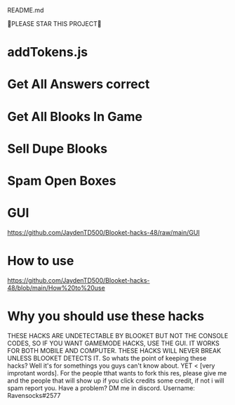README.md

🌟PLEASE STAR THIS PROJECT🌟

# addTokens.js



# Get All Answers correct 



# Get All Blooks In Game



# Sell Dupe Blooks



# Spam Open Boxes


# GUI

https://github.com/JaydenTD500/Blooket-hacks-48/raw/main/GUI

# How to use
https://github.com/JaydenTD500/Blooket-hacks-48/blob/main/How%20to%20use

# Why you should use these hacks
THESE HACKS ARE UNDETECTABLE BY BLOOKET BUT NOT THE CONSOLE CODES, SO IF YOU WANT GAMEMODE HACKS, USE THE GUI. IT WORKS FOR BOTH MOBILE AND COMPUTER. THESE HACKS WILL  NEVER BREAK UNLESS BLOOKET DETECTS IT. So whats the point of keeping these hacks? Well it's for somethings you guys can't know about. YET < [very improtant words]. For the people tthat wants to fork this res, please give me and the people that will show up if you click credits some credit, if not i will spam report you. Have a problem? DM me in discord. Username: Ravensocks#2577


